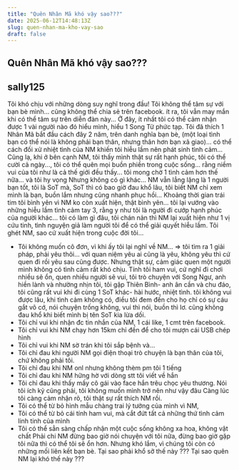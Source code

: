 ```yaml
---
title: "Quên Nhân Mã khó vậy sao???"
date: 2025-06-12T14:48:13Z
slug: quen-nhan-ma-kho-vay-sao
draft: false
---
```


## Quên Nhân Mã khó vậy sao???

## sally125

Tôi khó chịu với những dòng suy nghĩ trong đầu!
Tôi không thể tâm sự với bạn bè mình... cũng không thể chia sẻ trên facebook. ít ra, tôi vẫn may mắn khi có thể tâm sự trên diễn đàn này...
Ở đây, ít nhất tôi có thể cảm nhận được 1 vài người nào đó hiểu mình, hiểu 1 Song Tử phức tạp.
     Tôi đã thích 1 Nhân Mã bắt đầu cách đây 2 năm, trên danh nghĩa bạn bè, (một loại tình bạn có thể nói là không phải bạn thân, nhưng thân hơn bạn xã giao)... có thể cách đối xử nhiệt tình của NM khiến tôi hiễu lầm nên phát sinh tình cảm... 
     Cũng lạ, khi ở bên cạnh NM, tôi thấy mình thật sự rất hạnh phúc, tôi có thể cười cả ngày..., tôi có thể quên mọi buồn phiền trong cuộc sống... rằng niềm vui của tôi như là cả thế giới đều thấy... tôi mong chờ 1 tình cảm hơn thế nữa... và tôi hy vọng
       Nhưng không có gì khác... NM vẫn lẳng lặng là 1 người bạn tốt, tôi là SoT mà, SoT thì có bao giờ đau khổ lâu, tôi biết NM chỉ xem mình là bạn, buồn lắm nhưng cũng nhanh phục hồi... 
       Khoảng thời gian trái tim tôi bình yên vì NM ko còn xuất hiện, thật bình yên... tôi lại vướng vào những hiễu lầm tình cảm tay 3, rằng y như tôi là người đi cướp hạnh phúc của người khác... tôi có làm gì đâu, tôi chán nản thì NM lại xuất hiện như 1 vị cứu tinh, tình nguyện giả làm người tôi để có thể giải quyết hiễu lầm.
       Tôi ghét NM, sao cứ xuất hiện trong cuộc đời tôi...
- Tôi không muốn cô đơn, vì khi ấy tôi lại nghĩ về NM... => tôi tìm ra 1 giải pháp, phải yêu thôi... với quan niệm yêu ai cũng là yêu, không yêu thì cứ quen đi rồi yêu sau cũng được. Nhưng thật sự, cảm giác quen một người mình không có tình cảm rất khó chịu.
    Tính tôi ham vui, cứ nghĩ đi chơi nhiều sẽ ổn, quen nhiều người sẽ vui, tôi trò chuyện với Song Ngư, anh hiền lành và nhường nhịn tôi, tôi gặp Thiên Bình- anh ân cần và chu đáo, tôi cũng rất vui khi đi cùng 1 SoT khác- hài hước, nhiệt tình.
tôi không vui được lâu, khi tình cảm không có, điều tôi đem đến cho họ chỉ có sự cáu gắt vô cớ, nói chuyện trống không, vui thì nói, buồn thì lơ. cũng không đau khổ khi biết mình bị tên SoT kia lừa dối.
- Tôi chỉ vui khi nhận đc tin nhắn của NM, 1 cái like, 1 cmt trên facebook.
- Tôi chỉ vui khi NM chạy hơn 15km chỉ đến để cho tôi mượn cái USB chép hình
- Tôi chỉ vui khi NM sờ trán khi tôi sắp bệnh
và...
- Tôi chỉ đau khi người NM gọi điện thoại trò chuyện là bạn thân của tôi, chứ không phải tôi.
- Tôi chỉ đau khi NM onl nhưng không thèm pm tôi 1 tiếng
- Tôi chỉ đau khi NM hững hờ với dòng stt tôi viết về hắn
- Tôi chỉ đau khi thấy mấy cô gái vào face hắn trêu chọc yêu thương.
Nói tôi ích kỷ cũng phải, tôi không muốn mình trở nên như vậy đâu
Càng lúc tôi càng cảm nhận rõ, tôi thật sự rất thích NM rồi.
- Tôi có thể từ bỏ hình mẫu chàng trai lý tưởng của mình vì NM,
- Tôi có thể từ bỏ cái tính ham vui, mà cắt đứt tất cả những thứ tình cảm linh tinh của mình
- Tôi có thể sẳn sàng chấp nhận một cuộc sống không xa hoa, không vật chất
Phải chi NM đừng bao giờ nói chuyện với tôi nữa, đừng bao giờ gặp tôi nữa thì có thể tôi sẽ ổn hơn. Nhưng khó lắm, vì chúng tôi còn có những mối liên kết bạn bè.
Tại sao phải khổ sỡ thế này ??? 
Tại sao quên NM lại khó thế này ???